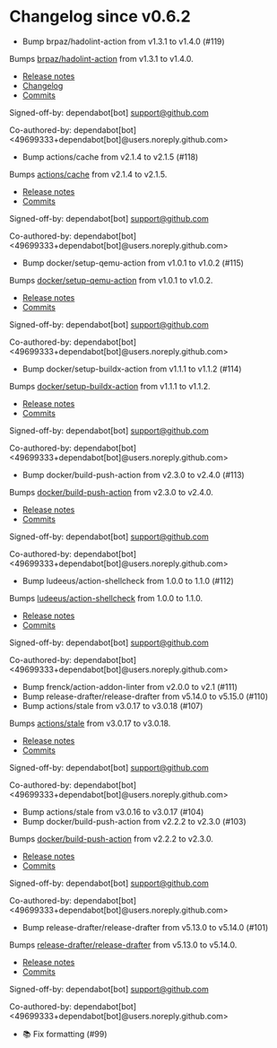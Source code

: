 # Changelog since v0.6.2
- Bump brpaz/hadolint-action from v1.3.1 to v1.4.0 (#119)

Bumps [brpaz/hadolint-action](https://github.com/brpaz/hadolint-action) from v1.3.1 to v1.4.0.
- [Release notes](https://github.com/brpaz/hadolint-action/releases)
- [Changelog](https://github.com/hadolint/hadolint-action/blob/master/.releaserc)
- [Commits](https://github.com/brpaz/hadolint-action/compare/v1.3.1...473e36ba306c199243ffe4f1e652a8b60a8fa296)

Signed-off-by: dependabot[bot] <support@github.com>

Co-authored-by: dependabot[bot] <49699333+dependabot[bot]@users.noreply.github.com> 
- Bump actions/cache from v2.1.4 to v2.1.5 (#118)

Bumps [actions/cache](https://github.com/actions/cache) from v2.1.4 to v2.1.5.
- [Release notes](https://github.com/actions/cache/releases)
- [Commits](https://github.com/actions/cache/compare/v2.1.4...1a9e2138d905efd099035b49d8b7a3888c653ca8)

Signed-off-by: dependabot[bot] <support@github.com>

Co-authored-by: dependabot[bot] <49699333+dependabot[bot]@users.noreply.github.com> 
- Bump docker/setup-qemu-action from v1.0.1 to v1.0.2 (#115)

Bumps [docker/setup-qemu-action](https://github.com/docker/setup-qemu-action) from v1.0.1 to v1.0.2.
- [Release notes](https://github.com/docker/setup-qemu-action/releases)
- [Commits](https://github.com/docker/setup-qemu-action/compare/v1.0.1...25f0500ff22e406f7191a2a8ba8cda16901ca018)

Signed-off-by: dependabot[bot] <support@github.com>

Co-authored-by: dependabot[bot] <49699333+dependabot[bot]@users.noreply.github.com> 
- Bump docker/setup-buildx-action from v1.1.1 to v1.1.2 (#114)

Bumps [docker/setup-buildx-action](https://github.com/docker/setup-buildx-action) from v1.1.1 to v1.1.2.
- [Release notes](https://github.com/docker/setup-buildx-action/releases)
- [Commits](https://github.com/docker/setup-buildx-action/compare/v1.1.1...2a4b53665e15ce7d7049afb11ff1f70ff1610609)

Signed-off-by: dependabot[bot] <support@github.com>

Co-authored-by: dependabot[bot] <49699333+dependabot[bot]@users.noreply.github.com> 
- Bump docker/build-push-action from v2.3.0 to v2.4.0 (#113)

Bumps [docker/build-push-action](https://github.com/docker/build-push-action) from v2.3.0 to v2.4.0.
- [Release notes](https://github.com/docker/build-push-action/releases)
- [Commits](https://github.com/docker/build-push-action/compare/v2.3.0...e1b7f96249f2e4c8e4ac1519b9608c0d48944a1f)

Signed-off-by: dependabot[bot] <support@github.com>

Co-authored-by: dependabot[bot] <49699333+dependabot[bot]@users.noreply.github.com> 
- Bump ludeeus/action-shellcheck from 1.0.0 to 1.1.0 (#112)

Bumps [ludeeus/action-shellcheck](https://github.com/ludeeus/action-shellcheck) from 1.0.0 to 1.1.0.
- [Release notes](https://github.com/ludeeus/action-shellcheck/releases)
- [Commits](https://github.com/ludeeus/action-shellcheck/compare/1.0.0...94e0aab03ca135d11a35e5bfc14e6746dc56e7e9)

Signed-off-by: dependabot[bot] <support@github.com>

Co-authored-by: dependabot[bot] <49699333+dependabot[bot]@users.noreply.github.com> 
- Bump frenck/action-addon-linter from v2.0.0 to v2.1 (#111) 
- Bump release-drafter/release-drafter from v5.14.0 to v5.15.0 (#110) 
- Bump actions/stale from v3.0.17 to v3.0.18 (#107)

Bumps [actions/stale](https://github.com/actions/stale) from v3.0.17 to v3.0.18.
- [Release notes](https://github.com/actions/stale/releases)
- [Commits](https://github.com/actions/stale/compare/v3.0.17...3b3c3f03cd4d8e2b61e179ef744a0d20efbe90b4)

Signed-off-by: dependabot[bot] <support@github.com>

Co-authored-by: dependabot[bot] <49699333+dependabot[bot]@users.noreply.github.com> 
- Bump actions/stale from v3.0.16 to v3.0.17 (#104) 
- Bump docker/build-push-action from v2.2.2 to v2.3.0 (#103)

Bumps [docker/build-push-action](https://github.com/docker/build-push-action) from v2.2.2 to v2.3.0.
- [Release notes](https://github.com/docker/build-push-action/releases)
- [Commits](https://github.com/docker/build-push-action/compare/v2.2.2...9379083e426e2e84abb80c8c091f5cdeb7d3fd7a)

Signed-off-by: dependabot[bot] <support@github.com>

Co-authored-by: dependabot[bot] <49699333+dependabot[bot]@users.noreply.github.com> 
- Bump release-drafter/release-drafter from v5.13.0 to v5.14.0 (#101)

Bumps [release-drafter/release-drafter](https://github.com/release-drafter/release-drafter) from v5.13.0 to v5.14.0.
- [Release notes](https://github.com/release-drafter/release-drafter/releases)
- [Commits](https://github.com/release-drafter/release-drafter/compare/v5.13.0...e5ccf147077e46b0225a80bbe314d795d77bb7a2)

Signed-off-by: dependabot[bot] <support@github.com>

Co-authored-by: dependabot[bot] <49699333+dependabot[bot]@users.noreply.github.com> 
- 📚 Fix formatting (#99) 
